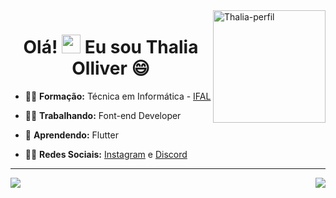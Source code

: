 <img align="right" height="180em" src="https://i.ibb.co/b2bvSsV/Thalia-perfil.png"  alt="Thalia-perfil">

<h1 align="center"> Olá! <img src="https://raw.githubusercontent.com/kaueMarques/kaueMarques/master/hi.gif" width="30px"/> Eu sou Thalia Olliver 😄 </h1>
 
- 👩‍🎓 **Formação:** Técnica em Informática - [IFAL](https://www2.ifal.edu.br/)

- 👩‍💻 **Trabalhando:** Font-end Developer

- 🌱 **Aprendendo:** Flutter

- 🙋‍♀️ **Redes Sociais:** [Instagram](https://www.instagram.com/dev_girll/) e [Discord](https://discord.gg/8yGAzKYX)

---

<a href="https://github.com/ThaliaOliveiraa">
 <img align = "left" src = "https://github-readme-stats.vercel.app/api?username=ThaliaOliveiraa&show_icons=true" />
</a>

<a href="https://github.com/ThaliaOliveiraa">
 <img align = "right" src = "https://github-readme-stats.vercel.app/api/top-langs/?username=ThaliaOliveiraa" />
</a>
  
  <!--
<img width="495px" align="right" src="https://giffiles.alphacoders.com/147/147483.gif" alt="naomi-deathnote"/>

<p align="left"> <img src="https://komarev.com/ghpvc/?username=ThaliaOliveiraa" alt="views" /> </p>

<p align="right" >
<a href="https://www.instagram.com/dev_girll/" target="blank"><img src="https://cdn.jsdelivr.net/npm/simple-icons@3.0.1/icons/instagram.svg" alt="instagram" height="30px"/></a>
<p>





-->
 
